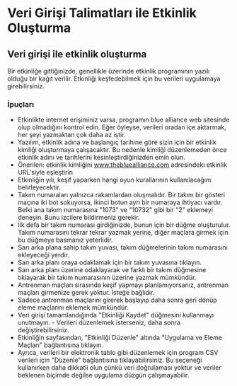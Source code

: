 Veri Girişi Talimatları ile Etkinlik Oluşturma
=========================

## Veri girişi ile etkinlik oluşturma

Bir etkinliğe gittiğinizde, genellikle üzerinde etkinlik programının yazılı olduğu bir kağıt verilir. Etkinliği keşfedebilmek için bu verileri uygulamaya girebilirsiniz.

### İpuçları

- Etkinlikte internet erişiminiz varsa, programın blue alliance web sitesinde olup olmadığını kontrol edin. Eğer öyleyse, verileri oradan içe aktarmak, her şeyi yazmaktan çok daha az iştir.
- Yazılım, etkinlik adına ve başlangıç ​​tarihine göre sizin için bir etkinlik kimliği oluşturmaya çalışacaktır. Bu nedenle kimliği düzenlemeden önce etkinlik adını ve tarihlerini kesinleştirdiğinizden emin olun.
- Önerilen: etkinlik kimliğini www.thebluealliance.com adresindeki etkinlik URL'siyle eşleştirin
- Etkinliğin yılı, keşif yaparken hangi oyun kurallarının kullanılacağını belirleyecektir.
- Takım numaraları yalnızca rakamlardan oluşmalıdır. Bir takım bir gösteri maçına iki bot sokuyorsa, ikinci botun ayrı bir numaraya ihtiyacı vardır. Belki ana takım numarasına "1073" ve "10732" gibi bir "2" eklemeyi deneyin. Bunu izcilere bildirmeniz gerekir.
- İlk defa bir takım numarası girdiğinizde, bunun için bir düğme oluşturulur. Takım numarasını tekrar tekrar yazmak yerine, diğer maçlara girmek için bu düğmeye basmanız yeterlidir.
- Sarı arka plana sahip takım yuvası, takım düğmelerinin takım numarasını ekleyeceği yerdir.
- Sarı arka planı oraya odaklamak için bir takım yuvasına tıklayın.
- Sarı arka planı üzerine odaklayarak ve farklı bir takım düğmesine tıklayarak bir takım numarasının üzerine yazmak mümkündür.
- Antrenman maçları sırasında keşif yapmayı planlamıyorsanız, antrenman maçları girmenize gerek yoktur. İsteğe bağlıdır.
- Sadece antrenman maçlarını girerek başlayıp daha sonra geri dönüp eleme maçlarını eklemek mümkündür.
- Veri girişi tamamlandığında "Etkinliği Kaydet" düğmesini kullanmayı unutmayın. - Verileri düzenlemek isterseniz, daha sonra değiştirebilirsiniz.
- Etkinliğin sayfasından, "Etkinliği Düzenle" altında "Uygulama ve Eleme Maçları" bağlantısına tıklayın.
- Ayrıca, verileri bir elektronik tablo gibi düzenlemek için program CSV verileri için "Düzenle" bağlantısına tıklayabilirsiniz. Bu seçeneği kullanırken daha dikkatli olun çünkü veri doğrulaması yoktur ve veriler beklenen biçimde değilse uygulama düzgün çalışmayabilir.
